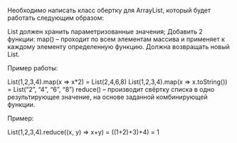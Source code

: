 Необходимо написать класс обертку для ArrayList, который будет работать следующим образом:

List должен хранить параметризованные значения;
Добавить 2 функции:
map() – проходит по всем элементам массива и применяет к каждому элементу определенную функцию. Должна возвращать новый
List.

Пример работы:

List<Integer>(1,2,3,4).map(x => x*2) = List<Integer>(2,4,6,8)
List<Integer>(1,2,3,4).map(x => x.toString()) = List<String>(“2”, “4”, “6”, “8”)
reduce() – производит свёртку списка в одно результирующее значение, на основе заданной комбинирующей функции.

Пример:

List(1,2,3,4).reduce((x, y) => x+y) = ((1+2)+3)+4) = 1